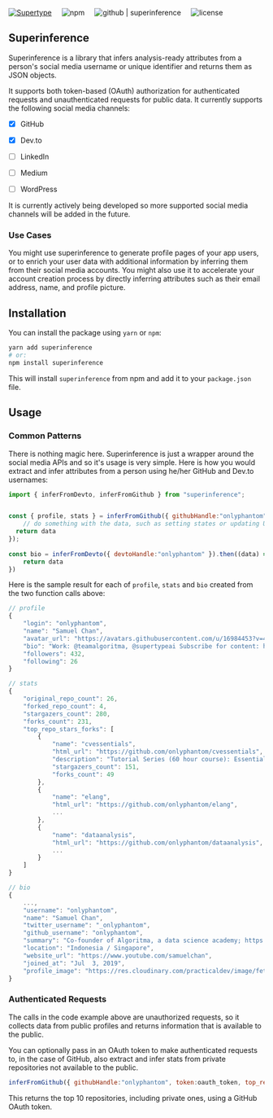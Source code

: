 [![Supertype](https://img.shields.io/badge/supertype.ai-incubate-b1976b)](https://supertype.ai/incubate) &nbsp; &nbsp; ![npm](https://img.shields.io/npm/v/superinference) &nbsp; &nbsp; ![github | superinference](https://img.shields.io/github/package-json/v/supertypeai/superinference) &nbsp; &nbsp; ![license](https://img.shields.io/npm/l/superinference) 

## Superinference

Superinference is a library that infers analysis-ready attributes from a person's social media username or unique identifier and returns them as JSON objects.

It supports both token-based (OAuth) authorization for authenticated requests and unauthenticated requests for public data. It currently supports the following social media channels:

- [x] GitHub
- [x] Dev.to
- [ ] LinkedIn
- [ ] Medium
- [ ] WordPress


It is currently actively being developed so more supported social media channels will be added in the future.

### Use Cases

You might use superinference to generate profile pages of your app users, or to enrich your user data with additional information by inferring them from their social media accounts. You might also use it to accelerate your account creation process by directly inferring attributes such as their email address, name, and profile picture.

## Installation
You can install the package using `yarn` or `npm`:
    
```bash 
yarn add superinference
# or:
npm install superinference
```
This will install `superinference` from npm and add it to your `package.json` file.

## Usage

### Common Patterns

There is nothing magic here. Superinference is just a wrapper around the social media APIs and so it's usage is very simple. Here is how you would extract and infer attributes from a person using he/her GitHub and Dev.to usernames:

```js
import { inferFromDevto, inferFromGithub } from "superinference";


const { profile, stats } = inferFromGithub({ githubHandle:"onlyphantom" }).then((data) => {
    // do something with the data, such as setting states or updating UI
  return data
});
    
const bio = inferFromDevto({ devtoHandle:"onlyphantom" }).then((data) => {
    return data
})
```

Here is the sample result for each of `profile`, `stats` and `bio` created from the two function calls above:

```js
// profile
{
    "login": "onlyphantom",
    "name": "Samuel Chan",
    "avatar_url": "https://avatars.githubusercontent.com/u/16984453?v=4",
    "bio": "Work: @teamalgoritma, @supertypeai Subscribe for content: https://www.youtube.com/c/samuelchan",
    "followers": 432,
    "following": 26
}

// stats
{
    "original_repo_count": 26,
    "forked_repo_count": 4,
    "stargazers_count": 280,
    "forks_count": 231,
    "top_repo_stars_forks": [
        {
            "name": "cvessentials",
            "html_url": "https://github.com/onlyphantom/cvessentials",
            "description": "Tutorial Series (60 hour course): Essentials of computer vision",
            "stargazers_count": 151,
            "forks_count": 49
        },
        {
            "name": "elang",
            "html_url": "https://github.com/onlyphantom/elang",
            ...
        },
        {
            "name": "dataanalysis",
            "html_url": "https://github.com/onlyphantom/dataanalysis",
            ...
        }
    ]
}

// bio
{
    ...,
    "username": "onlyphantom",
    "name": "Samuel Chan",
    "twitter_username": "_onlyphantom",
    "github_username": "onlyphantom",
    "summary": "Co-founder of Algoritma, a data science academy; https://supertype.ai, a full-cycle data science agency;",
    "location": "Indonesia / Singapore",
    "website_url": "https://www.youtube.com/samuelchan",
    "joined_at": "Jul  3, 2019",
    "profile_image": "https://res.cloudinary.com/practicaldev/image/fetch/...
}
```

### Authenticated Requests
The calls in the code example above are unauthorized requests, so it collects data from public profiles and returns information that is available to the public. 

You can optionally pass in an OAuth token to make authenticated requests to, in the case of GitHub, also extract and infer stats from private repositories not available to the public.

```js
inferFromGithub({ githubHandle:"onlyphantom", token:oauth_token, top_repo_n:10 })
```

This returns the top 10 repositories, including private ones, using a GitHub OAuth token.
